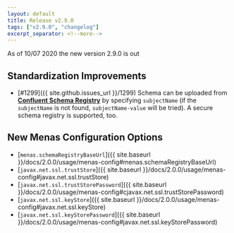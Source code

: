 ```yaml
---
layout: default
title: Release v2.9.0
tags: ["v2.9.0", "changelog"]
excerpt_separator: <!--more-->
---
```


As of 10/07 2020 the new version 2.9.0 is out
<!--more-->

## Standardization Improvements

- [#1299]({{ site.github.issues_url }}/1299) Schema can be uploaded from **[Confluent Schema Registry](https://docs.confluent.io/current/schema-registry/schema_registry_tutorial.html)** by specifying `subjectName` (if the `subjectName` is not found, `subjectName-value` will be tried). A secure schema registry is supported, too. 

## New Menas Configuration Options

* [`menas.schemaRegistryBaseUrl`]({{ site.baseurl }}/docs/2.0.0/usage/menas-config#menas.schemaRegistryBaseUrl)
* [`javax.net.ssl.trustStore`]({{ site.baseurl }}/docs/2.0.0/usage/menas-config#javax.net.ssl.trustStore)
* [`javax.net.ssl.trustStorePassword`]({{ site.baseurl }}/docs/2.0.0/usage/menas-config#cjavax.net.ssl.trustStorePassword)
* [`javax.net.ssl.keyStore`]({{ site.baseurl }}/docs/2.0.0/usage/menas-config#javax.net.ssl.keyStore)
* [`javax.net.ssl.keyStorePassword`]({{ site.baseurl }}/docs/2.0.0/usage/menas-config#javax.net.ssl.keyStorePassword)
